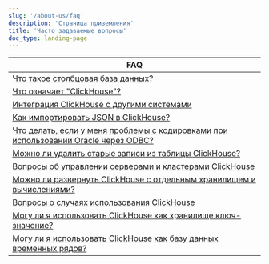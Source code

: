 ```yaml
---
slug: '/about-us/faq'
description: 'Страница приземления'
title: 'Часто задаваемые вопросы'
doc_type: landing-page
---
```

| FAQ                                                                                                                           |
|-------------------------------------------------------------------------------------------------------------------------------|
| [Что такое столбцовая база данных?](/faq/general/columnar-database)                                                          |
| [Что означает "ClickHouse"?](/faq/general/dbms-naming)                                                                        |
| [Интеграция ClickHouse с другими системами](/faq/integration)                                                                 |
| [Как импортировать JSON в ClickHouse?](/faq/integration/json-import)                                                         |
| [Что делать, если у меня проблемы с кодировками при использовании Oracle через ODBC?](/faq/integration/oracle-odbc)         |
| [Можно ли удалить старые записи из таблицы ClickHouse?](/faq/operations/delete-old-data)                                     |
| [Вопросы об управлении серверами и кластерами ClickHouse](/faq/operations)                                                  |
| [Можно ли развернуть ClickHouse с отдельным хранилищем и вычислениями?](/faq/operations/deploy-separate-storage-and-compute) |
| [Вопросы о случаях использования ClickHouse](/faq/use-cases)                                                                 |
| [Могу ли я использовать ClickHouse как хранилище ключ-значение?](/faq/use-cases/key-value)                                    |
| [Могу ли я использовать ClickHouse как базу данных временных рядов?](/faq/use-cases/time-series)                             |